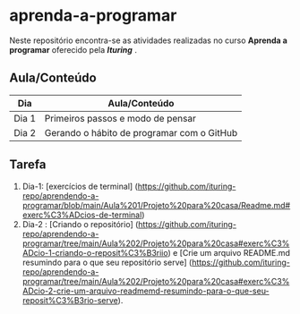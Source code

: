# aprenda-a-programar

Neste repositório encontra-se as atividades realizadas no curso **Aprenda a programar** oferecido pela **_Ituring_** . 


## Aula/Conteúdo 

Dia   | Aula/Conteúdo
----- | ------------------------------------
Dia 1 | Primeiros passos e modo de pensar
Dia 2 | Gerando o hábito de programar com o GitHub


## Tarefa

1. Dia-1: [exercícios de terminal] (https://github.com/ituring-repo/aprendendo-a-programar/blob/main/Aula%201/Projeto%20para%20casa/Readme.md#exerc%C3%ADcios-de-terminal)
2. Dia-2 : [Criando o repositório] (https://github.com/ituring-repo/aprendendo-a-programar/tree/main/Aula%202/Projeto%20para%20casa#exerc%C3%ADcio-1-criando-o-reposit%C3%B3riio) e [Crie um arquivo README.md resumindo para o que seu repositório serve] (https://github.com/ituring-repo/aprendendo-a-programar/tree/main/Aula%202/Projeto%20para%20casa#exerc%C3%ADcio-2-crie-um-arquivo-readmemd-resumindo-para-o-que-seu-reposit%C3%B3rio-serve).



